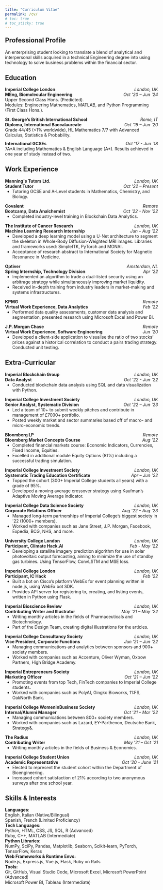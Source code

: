 ```yaml
---
title: "Curriculum Vitae"
permalink: /cv/
# toc: true
# toc_sticky: true
---
```


<head>
  <style>    
    @media screen and (max-width: 600px) {
      .page__content span {
        font-size: 0.825em;
      }

      .page__content ul {
        padding-left: 1.25em;
      }
    }
  </style>
</head>

<h2 style="margin-top: 1em;">Professional Profile</h2>

An enterprising student looking to translate a blend of analytical and interpersonal skills acquired in a technical Engineering degree into using technology to solve business problems within the financial sector.

## Education

<p>
  <span style="float:left;font-weight:bold;"> Imperial College London </span> <span style="float:right;font-style:italic;"> London, UK </span> <br>
  <span style="float:left;font-weight:bold;"> MEng, Biomolecular Engineering </span> <span style="float:right;font-style:italic;"> Oct '20 – Jun '24 </span> <br>
  Upper Second Class Hons. (Predicted).
  <br>Modules: Engineering Mathematics, MATLAB, and Python Programming (First Class Hons.).
</p>

<p style="margin-bottom: 0;">
  <span style="float:left;font-weight:bold;"> St. George’s British International School </span> <span style="float:right;font-style:italic;"> Rome, IT </span> <br>
  <span style="float:left;font-weight:bold;"> Diploma, International Baccalaureate </span> <span style="float:right;font-style:italic;"> Oct '18 – Jun '20 </span> <br>
  Grade 44/45 (<1% worldwide), HL Mathematics 7/7 with Advanced Calculus, Statistics & Probability. <br> 
  <div style="margin: 0.75em;"></div>
  <span style="float:left;font-weight:bold;"> International GCSEs </span> <span style="float:right;font-style:italic;"> Oct '17 - Jun '18 </span> <br>
  7A*A including Mathematics & English Language (A*). Results achieved in one year of study instead of two.
</p>

## Work Experience

<p style="margin-bottom: 0;">
  <span style="float:left;font-weight:bold;"> Manning's Tutors Ltd. </span> <span style="float:right;font-style:italic;"> London, UK </span> <br>
  <span style="float:left;font-weight:bold;"> Student Tutor </span> <span style="float:right;font-style:italic;"> Oct '22 – Present </span> <br>
</p>
<ul style="margin-top: 0;">
  <li>Tutoring GCSE and A-Level students in Mathematics, Chemistry, and Biology.</li>
</ul>

<p style="margin-bottom: 0;">
  <span style="float:left;font-weight:bold;"> Covalent </span> <span style="float:right;font-style:italic;"> Remote </span> <br>
  <span style="float:left;font-weight:bold;"> Bootcamp, Data Analchemist </span> <span style="float:right;font-style:italic;"> Oct '22 - Nov '22 </span> <br>
</p>
<ul style="margin-top: 0;">
  <li>Completed industry-level training in Blockchain Data Analytics.</li>
</ul>

<p style="margin-bottom: 0;">
  <span style="float:left;font-weight:bold;"> The Institute of Cancer Research </span> <span style="float:right;font-style:italic;"> London, UK </span> <br>
  <span style="float:left;font-weight:bold;"> Machine Learning Research Internship </span> <span style="float:right;font-style:italic;"> Jun – Aug '22 </span> <br>
</p>
<ul style="margin-top: 0;">
  <li>Developed a deep learning model using a U-Net architecture to segment the skeleton in Whole-Body Diffusion-Weighted MRI images. Libraries and frameworks used: SimpleITK, PyTorch and MONAI.</li>
  <li>Acceptance of research abstract to International Society for Magnetic Resonance in Medicine.</li>
</ul>

<p style="margin-bottom: 0;">
  <span style="float:left;font-weight:bold;"> Optiver </span> <span style="float:right;font-style:italic;"> Amsterdam, NL </span> <br>
  <span style="float:left;font-weight:bold;"> Spring Internship, Technology Division </span> <span style="float:right;font-style:italic;"> Apr '22 </span> <br>
</p>
<ul style="margin-top: 0;">
  <li>Implemented an algorithm to trade a dual-listed security using an arbitrage strategy while simultaneously improving market liquidity.</li>
  <li>Received in-depth training from industry leaders in market-making and systems infrastructures.</li>
</ul>

<p style="margin-bottom: 0;">
  <span style="float:left;font-weight:bold;"> KPMG </span> <span style="float:right;font-style:italic;"> Remote </span> <br>
  <span style="float:left;font-weight:bold;"> Virtual Work Experience, Data Analytics </span> <span style="float:right;font-style:italic;"> Feb '22 </span> <br>
</p>
<ul style="margin-top: 0;">
  <li>Performed data quality assessments, customer data analysis and segmentation, presented research using Microsoft Excel and Power BI.</li>
</ul>

<p style="margin-bottom: 0;">
  <span style="float:left;font-weight:bold;"> J.P. Morgan Chase </span> <span style="float:right;font-style:italic;"> Remote </span> <br>
  <span style="float:left;font-weight:bold;"> Virtual Work Experience, Software Engineering </span> <span style="float:right;font-style:italic;"> Jun '20 </span> <br>
</p>
<ul style="margin-top: 0;">
  <li>Developed a client-side application to visualise the ratio of two stocks’ prices against a historical correlation to conduct a pairs trading strategy. Conducted unit testing.</li>
</ul>

## Extra-Curricular

<p style="margin-bottom: 0;">
  <span style="float:left;font-weight:bold;"> Imperial Blockchain Group </span> <span style="float:right;font-style:italic;"> London, UK </span> <br>
  <span style="float:left;font-weight:bold;"> Data Analyst </span> <span style="float:right;font-style:italic;"> Oct '22 - Jun '22 </span> <br>
</p>
<ul style="margin-top: 0;">
  <li>Conducted blockchain data analysis using SQL and data visualization with Python.</li>
</ul>

<p style="margin-bottom: 0;">
  <span style="float:left;font-weight:bold;"> Imperial College Investment Society </span> <span style="float:right;font-style:italic;"> London, UK </span> <br>
  <span style="float:left;font-weight:bold;"> Senior Analyst, Systematic Division </span> <span style="float:right;font-style:italic;"> Oct '22 – Jun '23 </span> <br>
</p>
<ul style="margin-top: 0;">
  <li>Led a team of 10+ to submit weekly pitches and contribute in management of £7000+ portfolio.</li>
  <li>Posted weekly market and sector summaries based off of macro- and micro-economic trends.</li>
</ul>

<p style="margin-bottom: 0;">
  <span style="float:left;font-weight:bold;"> Bloomberg LP </span> <span style="float:right;font-style:italic;"> Remote </span> <br>
  <span style="float:left;font-weight:bold;"> Bloomberg Market Concepts Course </span> <span style="float:right;font-style:italic;"> Aug '22 </span> <br>
</p>
<ul style="margin-top: 0;">
  <li>Completed financial markets course: Economic Indicators, Currencies, Fixed Income, Equities.</li>
  <li>Excelled in additional module Equity Options (81%) including a successful trading simulation.</li>
</ul>

<p style="margin-bottom: 0;">
  <span style="float:left;font-weight:bold;"> Imperial College Investment Society </span> <span style="float:right;font-style:italic;"> London, UK </span> <br>
  <span style="float:left;font-weight:bold;"> Systematic Trading Education Certificate </span> <span style="float:right;font-style:italic;"> Apr – Jun '22 </span> <br>
</p>
<ul style="margin-top: 0;">
  <li>Topped the cohort (300+ Imperial College students all years) with a grade of 95%.</li>
  <li>Developed a moving average crossover strategy using Kaufman’s Adaptive Moving Average indicator.</li>
</ul>

<p style="margin-bottom: 0;">
  <span style="float:left;font-weight:bold;"> Imperial College Data Science Society </span> <span style="float:right;font-style:italic;"> London, UK </span> <br>
  <span style="float:left;font-weight:bold;"> Corporate Relations Officer </span> <span style="float:right;font-style:italic;"> Aug '22 – Aug '23 </span> <br>
</p>
<ul style="margin-top: 0;">
  <li>Managed long-term partnerships of Imperial College’s biggest society in '22 (1000+ members).</li>
  <li>Worked with companies such as Jane Street, J.P. Morgan, Facebook, Expedia, BCG, NHS, and more.</li>
</ul>

<p style="margin-bottom: 0;">
  <span style="float:left;font-weight:bold;"> University College London </span> <span style="float:right;font-style:italic;"> London, UK </span> <br>
  <span style="float:left;font-weight:bold;"> Participant, Climate Hack.AI </span> <span style="float:right;font-style:italic;"> Feb - May '22 </span> <br>
</p>
<ul style="margin-top: 0;">
  <li>Developing a satellite imagery prediction algorithm for use in solar photovoltaic output forecasting, aiming to minimize the use of standby gas turbines. Using TensorFlow, ConvLSTM and MSE loss.</li>
</ul>

<p style="margin-bottom: 0;">
  <span style="float:left;font-weight:bold;"> Imperial College London </span> <span style="float:right;font-style:italic;"> London, UK </span> <br>
  <span style="float:left;font-weight:bold;"> Participant, IC Hack </span> <span style="float:right;font-style:italic;"> Feb '22 </span> <br>
</p>
<ul style="margin-top: 0;">
  <li>Built a bot on Cisco’s platform WebEx for event planning written in node.js, using WebEx bot SDK.</li>
  <li>Provides API server for registering to, creating, and listing events, written in Python using Flask.</li>
</ul>

<p style="margin-bottom: 0;">
  <span style="float:left;font-weight:bold;"> Imperial Bioscience Review </span> <span style="float:right;font-style:italic;"> London, UK </span> <br>
  <span style="float:left;font-weight:bold;"> Contributing Writer and Illustrator </span> <span style="float:right;font-style:italic;"> May '21 – May '22 </span> <br>
</p>
<ul style="margin-top: 0;">
  <li>Writing monthly articles in the fields of Pharmaceuticals and Biotechnology.</li>
  <li>Part of the Design Team, creating digital illustrations for the articles.</li>
</ul>

<p style="margin-bottom: 0;">
  <span style="float:left;font-weight:bold;"> Imperial College Consultancy Society </span> <span style="float:right;font-style:italic;"> London, UK </span> <br>
  <span style="float:left;font-weight:bold;"> Vice President, Corporate Functions </span> <span style="float:right;font-style:italic;"> Jun '21 – Jun '22 </span> <br>
</p>
<ul style="margin-top: 0;">
  <li>Managing communications and analytics between sponsors and 900+ society members.</li>
  <li>Worked with companies such as Accenture, Oliver Wyman, Oxbow Partners, High Bridge Academy.</li>
</ul>

<p style="margin-bottom: 0;">
  <span style="float:left;font-weight:bold;"> Imperial Entrepreneurs Society </span> <span style="float:right;font-style:italic;"> London, UK </span> <br>
  <span style="float:left;font-weight:bold;"> Marketing Officer </span> <span style="float:right;font-style:italic;"> Oct '21 – Jun '22 </span> <br>
</p>
<ul style="margin-top: 0;">
  <li>Promoting events from top Tech, FinTech companies to Imperial College students.</li>
  <li>Worked with companies such as PolyAI, Gingko Bioworks, 11:FS, OakNorth Bank.</li>
</ul>

<p style="margin-bottom: 0;">
  <span style="float:left;font-weight:bold;"> Imperial College WomeninBusiness Society </span> <span style="float:right;font-style:italic;"> London, UK </span> <br>
  <span style="float:left;font-weight:bold;"> Internal/Alumni Manager </span> <span style="float:right;font-style:italic;"> Oct '21 – Mar '22 </span> <br>
</p>
<ul style="margin-top: 0;">
  <li>Managing communications between 800+ society members.</li>
  <li>Worked with companies such as Lazard, EY-Parthenon, Deutsche Bank, Strategy&.</li>
</ul>

<p style="margin-bottom: 0;">
  <span style="float:left;font-weight:bold;"> The Radius </span> <span style="float:right;font-style:italic;"> London, UK </span> <br>
  <span style="float:left;font-weight:bold;"> Contributing Writer </span> <span style="float:right;font-style:italic;"> May '21 – Oct '21 </span> <br>
</p>
<ul style="margin-top: 0;">
  <li>Writing monthly articles in the fields of Business & Economics.</li>
</ul>

<p style="margin-bottom: 0;">
  <span style="float:left;font-weight:bold;"> Imperial College Student Union </span> <span style="float:right;font-style:italic;"> London, UK </span> <br>
  <span style="float:left;font-weight:bold;"> Academic Representative </span> <span style="float:right;font-style:italic;"> Oct '20 – June '21 </span> <br>
</p>
<ul style="margin-top: 0;">
  <li>Elected to represent the student cohort within the Department of Bioengineering.</li>
  <li>Increased cohort satisfaction of 21% according to two anonymous surveys after one school year.</li>
</ul>

## Skills & Interests

**Languages:** 
<br>English, Italian (Native/Bilingual)
<br>Spanish, French (Limited Proficiency)
<br>**Tech Languages:** 
<br>Python, HTML, CSS, JS, SQL, R (Advanced)
<br>Ruby, C++, MATLAB (Intermediate)
<br>**Python Libraries:** 
<br>NumPy, SciPy, Pandas, Matplotlib, Seaborn, Scikit-learn, PyTorch, TensorFlow, Keras
<br>**Web Frameworks & Runtime Envs:**
<br>Node.js, Express.js, Vue.js, Flask, Ruby on Rails
<br>**Tools:** 
<br>Git, GitHub, Visual Studio Code, Microsoft Excel, Microsoft PowerPoint (Advanced)
<br>Microsoft Power BI, Tableau (Intermediate)
<!-- <br>**Interests:**  -->
